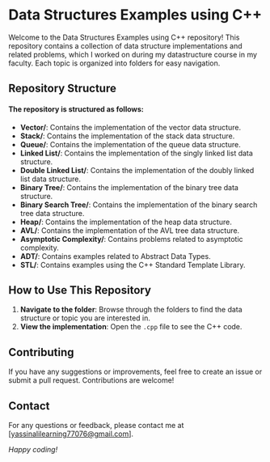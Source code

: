 # Data Structures Examples using C++

Welcome to the Data Structures Examples using C++ repository! This repository contains a collection of data structure implementations and related problems, which I worked on during my datastructure course in my faculty. Each topic is organized into folders for easy navigation.

## Repository Structure

#### The repository is structured as follows:


- **Vector/**: Contains the implementation of the vector data structure.
- **Stack/**: Contains the implementation of the stack data structure.
- **Queue/**: Contains the implementation of the queue data structure.
- **Linked List/**: Contains the implementation of the singly linked list data structure.
- **Double Linked List/**: Contains the implementation of the doubly linked list data structure.
- **Binary Tree/**: Contains the implementation of the binary tree data structure.
- **Binary Search Tree/**: Contains the implementation of the binary search tree data structure.
- **Heap/**: Contains the implementation of the heap data structure.
- **AVL/**: Contains the implementation of the AVL tree data structure.
- **Asymptotic Complexity/**: Contains problems related to asymptotic complexity.
- **ADT/**: Contains examples related to Abstract Data Types.
- **STL/**: Contains examples using the C++ Standard Template Library.

## How to Use This Repository

1. **Navigate to the folder**: Browse through the folders to find the data structure or topic you are interested in.
2. **View the implementation**: Open the `.cpp` file to see the C++ code.

## Contributing

If you have any suggestions or improvements, feel free to create an issue or submit a pull request. Contributions are welcome!

## Contact

For any questions or feedback, please contact me at [yassinalilearning77076@gmail.com].

*Happy coding!*
